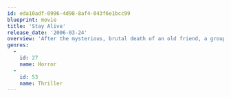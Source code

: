```yaml
---
id: eda10adf-0996-4d98-8af4-043f6e1bcc99
blueprint: movie
title: 'Stay Alive'
release_date: '2006-03-24'
overview: 'After the mysterious, brutal death of an old friend, a group of teenagers find themselves in possession of "Stay Alive," an ultra-realistic 3-D videogame based on the spine-chilling true story of a 17th century noblewoman, known as "The Blood Countess." The gamers don''t know anything about the game other than they''re not supposed to have it... and they''re dying to play it. Not able to resist temptation, the kids begin to play the grisly game but soon make a chilling connection -- they are each being murdered one-by-one in the same way as the characters they played in the game. As the line between the game world and the real world disappears, the teens must find a way to defeat the vicious and merciless Blood Countess, all the while trying to... stay alive.'
genres:
  -
    id: 27
    name: Horror
  -
    id: 53
    name: Thriller
---
```

